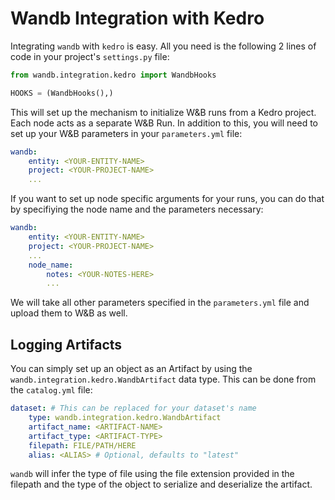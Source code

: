 # Wandb Integration with Kedro

Integrating `wandb` with `kedro` is easy. All you need is the following 2 lines of code in your project's `settings.py` file:

```python
from wandb.integration.kedro import WandbHooks

HOOKS = (WandbHooks(),)
```

This will set up the mechanism to initialize W&B runs from a Kedro project. Each node acts as a separate W&B Run. In addition to this, you will need to set up your W&B parameters in your `parameters.yml` file:

```yaml
wandb:
    entity: <YOUR-ENTITY-NAME>
    project: <YOUR-PROJECT-NAME>
    ...
```

If you want to set up node specific arguments for your runs, you can do that by specifiying the node name and the parameters necessary:
```yaml
wandb:
    entity: <YOUR-ENTITY-NAME>
    project: <YOUR-PROJECT-NAME>
    ...
    node_name:
        notes: <YOUR-NOTES-HERE>
        ...
```

We will take all other parameters specified in the `parameters.yml` file and upload them to W&B as well.

## Logging Artifacts

You can simply set up an object as an Artifact by using the `wandb.integration.kedro.WandbArtifact` data type. This can be done from the `catalog.yml` file:

```yaml
dataset: # This can be replaced for your dataset's name
    type: wandb.integration.kedro.WandbArtifact
    artifact_name: <ARTIFACT-NAME>
    artifact_type: <ARTIFACT-TYPE>
    filepath: FILE/PATH/HERE
    alias: <ALIAS> # Optional, defaults to "latest"
```

`wandb` will infer the type of file using the file extension provided in the filepath and the type of the object to serialize and deserialize the artifact.